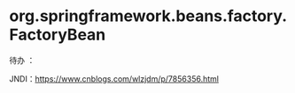 # org.springframework.beans.factory.FactoryBean















待办 ：

JNDI：https://www.cnblogs.com/wlzjdm/p/7856356.html